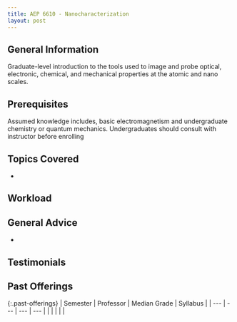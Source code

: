 ```yaml
---
title: AEP 6610 - Nanocharacterization
layout: post
---
```


<link rel="stylesheet" href="/main.css">

## General Information

Graduate-level introduction to the tools used to image and probe optical, electronic, chemical, and mechanical properties at the atomic and nano scales. 

## Prerequisites

Assumed knowledge includes, basic electromagnetism and undergraduate chemistry or quantum mechanics. Undergraduates should consult with instructor before enrolling

## Topics Covered

  - 

## Workload



## General Advice

  - 

## Testimonials



## Past Offerings

{:.past-offerings}
| Semester | Professor | Median Grade | Syllabus |
| --- | --- | --- | --- |
|  |  |  |  |
